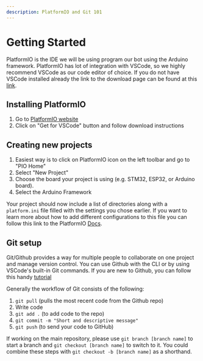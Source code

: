 ```yaml
---
description: PlatformIO and Git 101
---
```


# Getting Started

PlatformIO is the IDE we will be using program our bot using the Arduino framework. PlatformIO has lot of integration with VSCode, so we highly recommend VSCode as our code editor of choice. If you do not have VSCode installed already the link to the download page can be found at this [link](https://code.visualstudio.com/).

## Installing PlatformIO

1. Go to [PlatformIO website](https://platformio.org/platformio-ide)
2. Click on "Get for VSCode" button and follow download instructions

## Creating new projects

1. Easiest way is to click on PlatformIO icon on the left toolbar and go to "PIO Home"
2. Select "New Project"
3. Choose the board your project is using (e.g. STM32, ESP32, or Arduino board).
4. Select the Arduino Framework

Your project should now include a list of directories along with a `platform.ini` file filled with the settings you chose earlier. If you want to learn more about how to add different configurations to this file you can follow this link to the PlatformIO [Docs](https://docs.platformio.org/en/latest/).

## Git setup

Git/Github provides a way for multiple people to collaborate on one project and manage version control. You can use Github with the CLI or by using VSCode's built-in Git commands. If you are new to Github, you can follow this handy [tutorial](https://docs.github.com/en/get-started/start-your-journey/hello-world)

Generally the workflow of Git consists of the following:

1. `git pull` (pulls the most recent code from the Github repo)
2. Write code
3. `git add .` (to add code to the repo)
4. `git commit -m "Short and descriptive message"`
5. `git push` (to send your code to GitHub)

If working on the main repository, please use `git branch [branch name]` to start a branch and `git checkout [branch name]` to switch to it. You could combine these steps with `git checkout -b [branch name]` as a shorthand.
